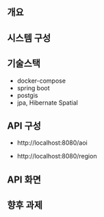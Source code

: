 ## 개요

## 시스템 구성

## 기술스택
- docker-compose
- spring boot 
- postgis
- jpa, Hibernate Spatial

## API 구성
- http://localhost:8080/aoi

- http://localhost:8080/region


## API 화면

## 향후 과제